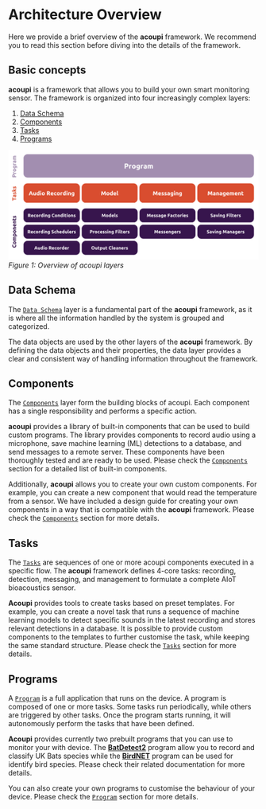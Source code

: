 
# Architecture Overview

Here we provide a brief overview of the **acoupi** framework. We recommend you to read this section before diving into the details of the framework.

## Basic concepts

**acoupi** is a framework that allows you to build your own smart monitoring sensor. The framework is organized into four increasingly complex layers:

1. [Data Schema](#data-schema)
2. [Components](#components)
3. [Tasks](#tasks)
4. [Programs](#programs)


![Figure 1: Overview of acoupi layers](/docs/img/acoupi_buildingblocks.png)
*Figure 1: Overview of acoupi layers*


## Data Schema

The [`Data Schema`](/docs/developer_guide/data_schema.md) layer is a fundamental part of the **acoupi** framework, as it is where all the information handled by the system is grouped and categorized. 

The data objects are used by the other layers of the **acoupi** framework. By defining the data objects and their properties, the data layer provides a clear and consistent way of handling information throughout the framework.

## Components

The [`Components`](/docs/developer_guide/components.md) layer form the building blocks of acoupi. Each component has a single
responsibility and performs a specific action. 

**acoupi** provides a library of built-in components that can
be used to build custom programs. The library provides components to record audio using a microphone, save machine learning (ML) detections to a database, and send messages to a remote server. These components have been thoroughly tested and are ready to be used. Please check the [`Components`](/docs/developer_guide/components.md) section for a detailed list of built-in components.

Additionally, **acoupi** allows you to create your own custom components. For example, you can create a new component that would read the temperature from a sensor. We have included a design guide for creating your own components in a way that
is compatible with the **acoupi** framework. Please check the [`Components`](/docs/developer_guide/components.md) section for more details.

## Tasks

The [`Tasks`](/docs/developer_guide/tasks.md) are sequences of one or more acoupi components executed in a specific flow. The **acoupi** framework defines 4-core tasks: recording, detection, messaging, and management to formulate a complete AIoT bioacoustics sensor. 

**Acoupi** provides tools to create tasks based on preset templates. For example, you can create a novel task that runs a sequence of machine learning models to detect specific sounds in the latest recording and stores relevant detections in a database. It is possible to provide custom components to the templates to further customise the task, while keeping the same standard structure. Please check the [`Tasks`](/docs/developer_guide/tasks.md) section for more details.


## Programs

A [`Program`](/docs/developer_guide/programs.md) is a full application that runs on the device. A program is composed of one or more tasks. Some tasks run periodically, while others are triggered by other tasks. Once the program starts running, it will autonomously perform the tasks that have been defined.

**Acoupi** provides currently two prebuilt programs that you can use to monitor your with device. The [**BatDetect2**](https://github.com/acoupi/acoupi_batdetect2) program allow you to record and classify UK Bats species while the [**BirdNET**](https://github.com/acoupi/acoupi_batdetect2) program can be used for identify bird species. Please check their related documentation for more details. 

You can also create your own programs to customise the behaviour of your device. Please check the [`Program`](/docs/developer_guide/programs.md) section for more details.
